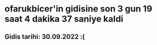 # ofarukbicer'in gidisine son 3 gun 19 saat 4 dakika 37 saniye kaldi

## Gidis tarihi: 30.09.2022 :(